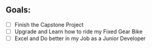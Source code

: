 <!-- This will be my Goal in 2022 -->
 
 
## Goals:
- [ ] Finish the Capstone Project
- [ ] Upgrade and Learn how to ride my Fixed Gear Bike
- [ ] Excel and Do better in my Job as a Junior Developer
